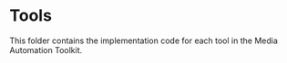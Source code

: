 # Tools

This folder contains the implementation code for each tool in the Media Automation Toolkit.
